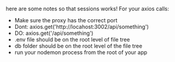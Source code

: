 here are some notes so that sessions works!
For your axios calls:
- Make sure the proxy has the correct port
- Dont: axios.get('http://locahost:3002/api/something')
- DO: axios.get('/api/something')
- .env file should be on the root level of file tree
- db folder should be on the root level of the file tree
- run your nodemon process from the root of your app
